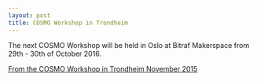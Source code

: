 ```yaml
---
layout: post
title: COSMO Workshop in Trondheim
---
```

The next COSMO Workshop will be held in Oslo at Bitraf Makerspace from 29th - 30th of October 2016.

[From the COSMO Workshop in Trondheim November 2015](/images/WorkshopTrondheim2015/WorkshopTrondheim2015.jpg)


